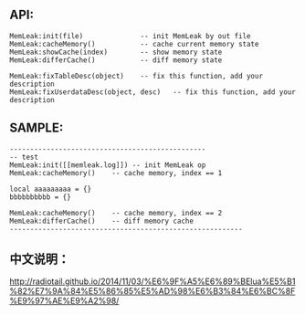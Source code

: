 ## API:
```
MemLeak:init(file)           	-- init MemLeak by out file
MemLeak:cacheMemory() 			-- cache current memory state
MemLeak:showCache(index) 		-- show memory state
MemLeak:differCache() 			-- diff memory state

MemLeak:fixTableDesc(object) 	-- fix this function, add your description
MemLeak:fixUserdataDesc(object, desc) 	-- fix this function, add your description
```

## SAMPLE:
```
------------------------------------------------
-- test
MemLeak:init([[memleak.log]]) -- init MemLeak op
MemLeak:cacheMemory()    -- cache memory, index == 1

local aaaaaaaaa = {}
bbbbbbbbbb = {}

MemLeak:cacheMemory()    -- cache memory, index == 2
MemLeak:differCache()    -- diff memory cache
---------------------------------------------------------
```

## 中文说明：
http://radiotail.github.io/2014/11/03/%E6%9F%A5%E6%89%BElua%E5%B1%82%E7%9A%84%E5%86%85%E5%AD%98%E6%B3%84%E6%BC%8F%E9%97%AE%E9%A2%98/
